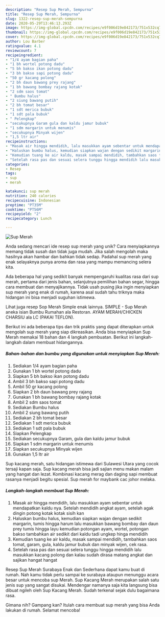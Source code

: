 ```yaml
---
description: "Resep Sup Merah, Sempurna"
title: "Resep Sup Merah, Sempurna"
slug: 1322-resep-sup-merah-sempurna
date: 2020-05-29T13:46:13.293Z
image: https://img-global.cpcdn.com/recipes/e9f006d19e842173/751x532cq70/sup-merah-foto-resep-utama.jpg
thumbnail: https://img-global.cpcdn.com/recipes/e9f006d19e842173/751x532cq70/sup-merah-foto-resep-utama.jpg
cover: https://img-global.cpcdn.com/recipes/e9f006d19e842173/751x532cq70/sup-merah-foto-resep-utama.jpg
author: Lou Barber
ratingvalue: 4.1
reviewcount: 7
recipeingredient:
- "1/4 ayam bagian paha"
- "1 bh wortel potong dadu"
- "5 bh bakso ikan potong dadu"
- "3 bh bakso sapi potong dadu"
- "50 gr kacang polong"
- "2 bh daun bawang prey rajang"
- "1 bh bawang bombay rajang kotak"
- "2 sdm saos tomat"
- " Bumbu halus"
- "2 siung bawang putih"
- "2 bh tomat besar"
- "1 sdt merica bubuk"
- "1 sdt pala bubuk"
- " Pelengkap"
- "secukupnya Garam gula dan kaldu jamur bubuk"
- "1 sdm margarin untuk menumis"
- "secukupnya Minyak wijen"
- "1,5 ltr air"
recipeinstructions:
- "Masak air hingga mendidih, lalu masukkan ayam sebentar untuk mendapatkan kaldu nya. Setelah mendidih angkat ayam, setelah agak dingin potong kotak kotak sisih kan"
- "Haluskan bumbu halus, kemudian siapkan wajan dengan sedikit margarin, tumis hingga harum lalu masukkan bawang bombay dan daun prey tumis hingga layu kemudian potongan ayam, wortel, potongan bakso tambahkan air sedikit dari kaldu tadi ungkep hinga mendidih"
- "Kemudian tuang ke air kaldu, masak sampai mendidih, tambahkan saos tomat, garam, gula, kaldu jamur bubuk dan minyak wijen, cek rasa."
- "Setelah rasa pas dan sesuai selera tunggu hingga mendidih lalu masukkan kacang polong dan kalau sudah dirasa matang angkat dan sajikan hangat hangat"
categories:
- Resep
tags:
- sup
- merah

katakunci: sup merah 
nutrition: 240 calories
recipecuisine: Indonesian
preptime: "PT35M"
cooktime: "PT56M"
recipeyield: "2"
recipecategory: Lunch

---
```



![Sup Merah](https://img-global.cpcdn.com/recipes/e9f006d19e842173/751x532cq70/sup-merah-foto-resep-utama.jpg)

Anda sedang mencari ide resep sup merah yang unik? Cara menyiapkannya memang tidak susah dan tidak juga mudah. Jika salah mengolah maka hasilnya akan hambar dan bahkan tidak sedap. Padahal sup merah yang enak selayaknya punya aroma dan rasa yang mampu memancing selera kita.

Ada beberapa hal yang sedikit banyak mempengaruhi kualitas rasa dari sup merah, pertama dari jenis bahan, selanjutnya pemilihan bahan segar, hingga cara membuat dan menyajikannya. Tidak usah pusing jika ingin menyiapkan sup merah yang enak di rumah, karena asal sudah tahu triknya maka hidangan ini bisa menjadi suguhan istimewa.

Lihat juga resep Sop Merah Simple enak lainnya. SIMPLE - Sup Merah aneka isian Bumbu Rumahan ala Restoran. AYAM MERAH/CHICKEN CHARSIU ala LC (PAKAI TEFLON).


Berikut ini ada beberapa tips dan trik praktis yang dapat diterapkan untuk mengolah sup merah yang siap dikreasikan. Anda bisa menyiapkan Sup Merah memakai 18 bahan dan 4 langkah pembuatan. Berikut ini langkah-langkah dalam membuat hidangannya.

<!--inarticleads1-->

##### Bahan-bahan dan bumbu yang digunakan untuk menyiapkan Sup Merah:

1. Sediakan 1/4 ayam bagian paha
1. Gunakan 1 bh wortel potong dadu
1. Siapkan 5 bh bakso ikan potong dadu
1. Ambil 3 bh bakso sapi potong dadu
1. Ambil 50 gr kacang polong
1. Siapkan 2 bh daun bawang prey rajang
1. Gunakan 1 bh bawang bombay rajang kotak
1. Ambil 2 sdm saos tomat
1. Sediakan  Bumbu halus
1. Ambil 2 siung bawang putih
1. Sediakan 2 bh tomat besar
1. Sediakan 1 sdt merica bubuk
1. Sediakan 1 sdt pala bubuk
1. Siapkan  Pelengkap
1. Sediakan secukupnya Garam, gula dan kaldu jamur bubuk
1. Siapkan 1 sdm margarin untuk menumis
1. Siapkan secukupnya Minyak wijen
1. Gunakan 1,5 ltr air


Sup kacang merah, satu hidangan istimewa dari Sulawesi Utara yang cocok tersaji kapan saja. Sup kacang merah bisa jadi sajian menu makan malam yang hangat dan lezat. Kombinasi kacang merag dan daging sapi membuat rasanya menjadi begitu spesial. Sup merah for maybank cac johor melaka. 

<!--inarticleads2-->

##### Langkah-langkah membuat Sup Merah:

1. Masak air hingga mendidih, lalu masukkan ayam sebentar untuk mendapatkan kaldu nya. Setelah mendidih angkat ayam, setelah agak dingin potong kotak kotak sisih kan
1. Haluskan bumbu halus, kemudian siapkan wajan dengan sedikit margarin, tumis hingga harum lalu masukkan bawang bombay dan daun prey tumis hingga layu kemudian potongan ayam, wortel, potongan bakso tambahkan air sedikit dari kaldu tadi ungkep hinga mendidih
1. Kemudian tuang ke air kaldu, masak sampai mendidih, tambahkan saos tomat, garam, gula, kaldu jamur bubuk dan minyak wijen, cek rasa.
1. Setelah rasa pas dan sesuai selera tunggu hingga mendidih lalu masukkan kacang polong dan kalau sudah dirasa matang angkat dan sajikan hangat hangat


Resep Sup Merah Surabaya Enak dan Sederhana dapat kamu buat di rumah. Nah kamu tidak perlu sampai ke surabaya ataupun menunggu acara besar untuk mencoba sup Merah. Sup Kacang Merah merupakan salah satu jenis sup yang sangat disukai. Mendengar namanya saja kita langsung bisa dibuat ngileh oleh Sup Kacang Merah. Sudah terkenal sejak dulu bagaimana rasa. 

Gimana nih? Gampang kan? Itulah cara membuat sup merah yang bisa Anda lakukan di rumah. Selamat mencoba!
